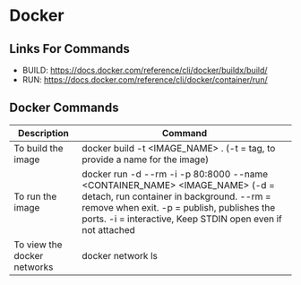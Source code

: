 # Docker

## Links For Commands
- BUILD: https://docs.docker.com/reference/cli/docker/buildx/build/
- RUN: https://docs.docker.com/reference/cli/docker/container/run/

## Docker Commands

| Description                           | Command                                                                              |
|---------------------------------------|--------------------------------------------------------------------------------------|
| To build the image                    | docker build -t <IMAGE_NAME> .  (-t = tag, to provide a name for the image)                 |
| To run the image                      | docker run -d --rm -i -p 80:8000 --name <CONTAINER_NAME> <IMAGE_NAME>  (-d = detach, run container in background. --rm = remove when exit. -p = publish, publishes the ports. -i = interactive, Keep STDIN open even if not attached               |
| To view the docker networks           | docker network ls                                                                     |                                     

